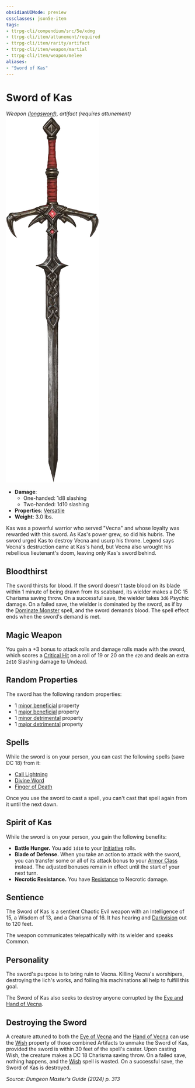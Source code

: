 ```yaml
---
obsidianUIMode: preview
cssclasses: json5e-item
tags:
- ttrpg-cli/compendium/src/5e/xdmg
- ttrpg-cli/item/attunement/required
- ttrpg-cli/item/rarity/artifact
- ttrpg-cli/item/weapon/martial
- ttrpg-cli/item/weapon/melee
aliases: 
- "Sword of Kas"
---
```

# Sword of Kas
*Weapon ([longsword](3-Mechanics/CLI/items/longsword-xphb.md)), artifact (requires attunement)*  
![](3-Mechanics/CLI/items/img/sword-of-kas.webp#right)

- **Damage**:
  - One-handed: 1d8 slashing
  - Two-handed: 1d10 slashing
- **Properties**: [Versatile](3-Mechanics/CLI/rules/item-properties.md#Versatile)
- **Weight**: 3.0 lbs.

Kas was a powerful warrior who served "Vecna" and whose loyalty was rewarded with this sword. As Kas's power grew, so did his hubris. The sword urged Kas to destroy Vecna and usurp his throne. Legend says Vecna's destruction came at Kas's hand, but Vecna also wrought his rebellious lieutenant's doom, leaving only Kas's sword behind.

## Bloodthirst

The sword thirsts for blood. If the sword doesn't taste blood on its blade within 1 minute of being drawn from its scabbard, its wielder makes a DC 15 Charisma saving throw. On a successful save, the wielder takes `3d6` Psychic damage. On a failed save, the wielder is dominated by the sword, as if by the [Dominate Monster](3-Mechanics/CLI/spells/dominate-monster-xphb.md) spell, and the sword demands blood. The spell effect ends when the sword's demand is met.

## Magic Weapon

You gain a +3 bonus to attack rolls and damage rolls made with the sword, which scores a [Critical Hit](3-Mechanics/CLI/rules/variant-rules/critical-hit-xphb.md) on a roll of 19 or 20 on the `d20` and deals an extra `2d10` Slashing damage to Undead.

## Random Properties

The sword has the following random properties:

- 1 [minor beneficial](3-Mechanics/CLI/tables/artifact-properties-minor-beneficial-properties-xdmg.md) property  
- 1 [major beneficial](3-Mechanics/CLI/tables/artifact-properties-major-beneficial-properties-xdmg.md) property  
- 1 [minor detrimental](3-Mechanics/CLI/tables/artifact-properties-minor-detrimental-properties-xdmg.md) property  
- 1 [major detrimental](3-Mechanics/CLI/tables/artifact-properties-major-detrimental-properties-xdmg.md) property  

## Spells

While the sword is on your person, you can cast the following spells (save DC 18) from it:

- [Call Lightning](3-Mechanics/CLI/spells/call-lightning-xphb.md)  
- [Divine Word](3-Mechanics/CLI/spells/divine-word-xphb.md)  
- [Finger of Death](3-Mechanics/CLI/spells/finger-of-death-xphb.md)  

Once you use the sword to cast a spell, you can't cast that spell again from it until the next dawn.

## Spirit of Kas

While the sword is on your person, you gain the following benefits:

- **Battle Hunger.** You add `1d10` to your [Initiative](3-Mechanics/CLI/rules/variant-rules/initiative-xphb.md) rolls.  
- **Blade of Defense.** When you take an action to attack with the sword, you can transfer some or all of its attack bonus to your [Armor Class](3-Mechanics/CLI/rules/variant-rules/armor-class-xphb.md) instead. The adjusted bonuses remain in effect until the start of your next turn.  
- **Necrotic Resistance.** You have [Resistance](3-Mechanics/CLI/rules/variant-rules/resistance-xphb.md) to Necrotic damage.  

## Sentience

The Sword of Kas is a sentient Chaotic Evil weapon with an Intelligence of 15, a Wisdom of 13, and a Charisma of 16. It has hearing and [Darkvision](3-Mechanics/CLI/rules/senses.md#Darkvision) out to 120 feet.

The weapon communicates telepathically with its wielder and speaks Common.

## Personality

The sword's purpose is to bring ruin to Vecna. Killing Vecna's worshipers, destroying the lich's works, and foiling his machinations all help to fulfill this goal.

The Sword of Kas also seeks to destroy anyone corrupted by the [Eye and Hand of Vecna](3-Mechanics/CLI/items/eye-and-hand-of-vecna-xdmg.md).

## Destroying the Sword

A creature attuned to both the [Eye of Vecna](3-Mechanics/CLI/items/eye-of-vecna-xdmg.md) and the [Hand of Vecna](3-Mechanics/CLI/items/hand-of-vecna-xdmg.md) can use the [Wish](3-Mechanics/CLI/spells/wish-xphb.md) property of those combined Artifacts to unmake the Sword of Kas, provided the sword is within 30 feet of the spell's caster. Upon casting Wish, the creature makes a DC 18 Charisma saving throw. On a failed save, nothing happens, and the [Wish](3-Mechanics/CLI/spells/wish-xphb.md) spell is wasted. On a successful save, the Sword of Kas is destroyed.

*Source: Dungeon Master's Guide (2024) p. 313*